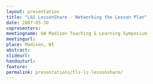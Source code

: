 ```yaml
---
layout: presentation
title: "L&S LessonShare - Networking the Lesson Plan"
date: 2007-05-30
copresenters:
meetingname: UW Madison Teaching & Learning Symposium
meetingurl: 
place: Madison, WI
abstract: 
slideurl:
handouturl:
feature: 
permalink: presentations/tls-ls-lessonshare/
---
```

